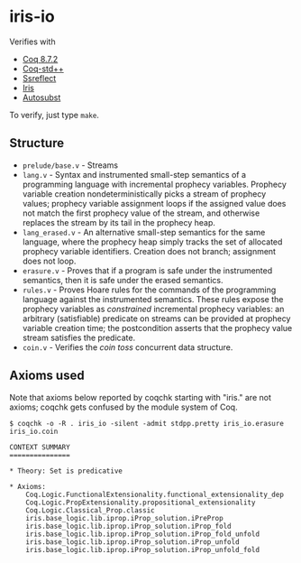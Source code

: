 # iris-io

Verifies with
- [Coq 8.7.2](https://github.com/coq/coq/releases/download/V8.7.2/coq-8.7.2-installer-windows-x86_64.exe)
- [Coq-std++](https://gitlab.mpi-sws.org/robbertkrebbers/coq-stdpp/commit/aa942ca85603ae4e88a963abc7691e77ed3c46a7)
- [Ssreflect](https://github.com/math-comp/math-comp/archive/mathcomp-1.6.4.zip)
- [Iris](https://gitlab.mpi-sws.org/FP/iris-coq/commit/1d29427d2532d1873f94d158bce72f18a7912f55)
- [Autosubst](https://github.com/uds-psl/autosubst/commit/d0d73557979796b3d4be7aac72135581c33f26f7)

To verify, just type `make`.

## Structure

- `prelude/base.v` - Streams
- `lang.v` - Syntax and instrumented small-step semantics of a programming
  language with incremental prophecy variables. Prophecy variable creation
  nondeterministically picks a stream of prophecy values; prophecy variable
  assignment loops if the assigned value does not match the first prophecy
  value of the stream, and otherwise replaces the stream by its tail in the
  prophecy heap.
- `lang_erased.v` - An alternative small-step semantics for the same language,
  where the prophecy heap simply tracks the set of allocated prophecy variable
  identifiers. Creation does not branch; assignment does not loop.
- `erasure.v` - Proves that if a program is safe under the instrumented
  semantics, then it is safe under the erased semantics.
- `rules.v` - Proves Hoare rules for the commands of the programming language
  against the instrumented semantics. These rules expose the prophecy variables
  as *constrained* incremental prophecy variables: an arbitrary (satisfiable)
  predicate on streams can be provided at prophecy variable creation time; the
  postcondition asserts that the prophecy value stream satisfies the predicate.
- `coin.v` - Verifies the *coin toss* concurrent data structure.

## Axioms used

Note that axioms below reported by coqchk starting with "iris." are
not axioms; coqchk gets confused by the module system of Coq.

```
$ coqchk -o -R . iris_io -silent -admit stdpp.pretty iris_io.erasure iris_io.coin

CONTEXT SUMMARY
===============

* Theory: Set is predicative

* Axioms:
    Coq.Logic.FunctionalExtensionality.functional_extensionality_dep
    Coq.Logic.PropExtensionality.propositional_extensionality
    Coq.Logic.Classical_Prop.classic
    iris.base_logic.lib.iprop.iProp_solution.iPreProp
    iris.base_logic.lib.iprop.iProp_solution.iProp_fold
    iris.base_logic.lib.iprop.iProp_solution.iProp_fold_unfold
    iris.base_logic.lib.iprop.iProp_solution.iProp_unfold
    iris.base_logic.lib.iprop.iProp_solution.iProp_unfold_fold
```
